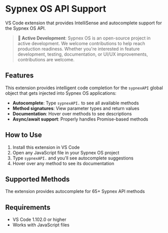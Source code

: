 # Sypnex OS API Support

VS Code extension that provides IntelliSense and autocomplete support for the Sypnex OS API.

> **🚀 Active Development**: Sypnex OS is an open-source project in active development. We welcome contributions to help reach production readiness. Whether you're interested in feature development, testing, documentation, or UI/UX improvements, contributions are welcome.

## Features

This extension provides intelligent code completion for the `sypnexAPI` global object that gets injected into Sypnex OS applications:

- **Autocomplete**: Type `sypnexAPI.` to see all available methods
- **Method signatures**: View parameter types and return values
- **Documentation**: Hover over methods to see descriptions
- **Async/await support**: Properly handles Promise-based methods

## How to Use

1. Install this extension in VS Code
2. Open any JavaScript file in your Sypnex OS project
3. Type `sypnexAPI.` and you'll see autocomplete suggestions
4. Hover over any method to see its documentation

## Supported Methods

The extension provides autocomplete for 65+ Sypnex API methods

## Requirements

- VS Code 1.102.0 or higher
- Works with JavaScript files
